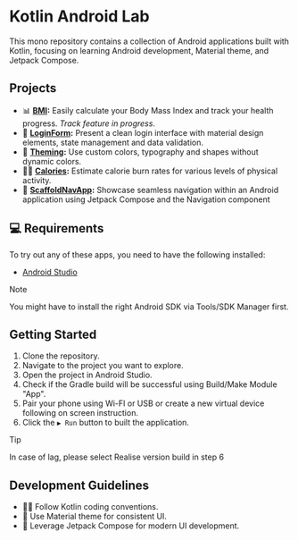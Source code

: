# Kotlin Android Lab
This mono repository contains a collection of Android applications built with Kotlin, focusing on learning Android development, Material theme, and Jetpack Compose.

## Projects
- 📊 **[BMI](BMI):** Easily calculate your Body Mass Index and track your health progress. _Track feature in progress_.
- 🪪 **[LoginForm](LoginForm):** Present a clean login interface with material design elements, state management and data validation.
- 🎨 **[Theming](Theming):** Use custom colors, typography and shapes without dynamic colors.
- 🚴‍♀️ **[Calories](Calories):** Estimate calorie burn rates for various levels of physical activity.
- 🧭 **[ScaffoldNavApp](ScaffoldNavApp):** Showcase seamless navigation within an Android application using Jetpack Compose and the Navigation component

## 💻 Requirements
To try out any of these apps, you need to have the following installed:
- [Android Studio](https://developer.android.com/studio)

> [!NOTE]
> You might have to install the right Android SDK via Tools/SDK Manager first.

## Getting Started
1. Clone the repository.
2. Navigate to the project you want to explore.
3. Open the project in Android Studio.
4. Check if the Gradle build will be successful using Build/Make Module "App".
5. Pair your phone using Wi-FI or USB or create a new virtual device following on screen instruction.
6. Click the ```▶ Run``` button to built the application.

> [!TIP]
> In case of lag, please select Realise version build in step 6

## Development Guidelines
- 🧑‍💻 Follow Kotlin coding conventions.
- 🎨 Use Material theme for consistent UI.
- 🚀 Leverage Jetpack Compose for modern UI development.
